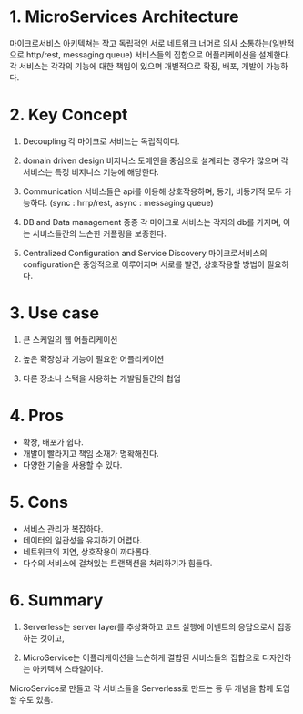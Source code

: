 #
# 1. MicroServices Architecture
마이크로서비스 아키텍쳐는 작고 독립적인 서로 네트워크 너머로 의사 소통하는(일반적으로 http/rest, messaging queue) 서비스들의 집합으로 어플리케이션을 설계한다. 각 서비스는 각각의 기능에 대한 책임이 있으며 개별적으로 확장, 배포, 개발이 가능하다.

# 2. Key Concept
1. Decoupling
각 마이크로 서비느는 독립적이다.

2. domain driven design
비지니스 도메인을 중심으로 설계되는 경우가 많으며 각 서비스는 특정 비지니스 기능에 해당한다.

3. Communication
서비스들은 api를 이용해 상호작용하며, 동기, 비동기적 모두 가능하다.
(sync : hrrp/rest, async : messaging queue)

4. DB and Data management
종종 각 마이크로 서비스는 각자의 db를 가지며, 이는 서비스들간의 느슨한 커플링을 보증한다.

5. Centralized Configuration and Service Discovery
마이크로서비스의 configuration은 중앙적으로 이루어지며 서로를 발견, 상호작용할 방법이 필요하다.

# 3. Use case
1. 큰 스케일의 웹 어플리케이션

2. 높은 확장성과 기능이 필요한 어플리케이션

3. 다른 장소나 스택을 사용하는 개발팀들간의 협업

# 4. Pros
- 확장, 배포가 쉽다.
- 개발이 빨라지고 책임 소재가 명확해진다.
- 다양한 기술을 사용할 수 있다.

# 5. Cons
- 서비스 관리가 복잡하다.
- 데이터의 일관성을 유지하기 어렵다.
- 네트워크의 지연, 상호작용이 까다롭다.
- 다수의 서비스에 걸쳐있는 트랜잭션을 처리하기가 힘들다.

#
# 6. Summary
1. Serverless는 server layer를 추상화하고 코드 실행에 이벤트의 응답으로서 집중하는 것이고,

2. MicroService는 어플리케이션을 느슨하게 결합된 서비스들의 집합으로 디자인하는 아키텍쳐 스타일이다.

MicroService로 만들고 각 서비스들을 Serverless로 만드는 등 두 개념을 함께 도입할 수도 있음.
